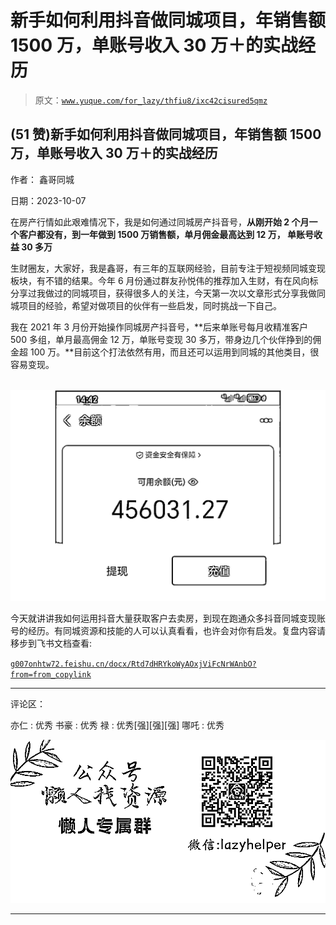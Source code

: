 # 新手如何利用抖音做同城项目，年销售额 1500 万，单账号收入 30 万＋的实战经历

> 原文：[`www.yuque.com/for_lazy/thfiu8/ixc42cisured5qmz`](https://www.yuque.com/for_lazy/thfiu8/ixc42cisured5qmz)

## (51 赞)新手如何利用抖音做同城项目，年销售额 1500 万，单账号收入 30 万＋的实战经历

作者： 鑫哥同城

日期：2023-10-07

在房产行情如此艰难情况下，我是如何通过同城房产抖音号，**从刚开始 2 个月一个客户都没有，到一年做到 1500 万销售额，单月佣金最高达到 12 万， 单账号收益 30 多万**

生财圈友，大家好，我是鑫哥，有三年的互联网经验，目前专注于短视频同城变现板块，有不错的结果。今年 6 月份通过群友孙悦伟的推荐加入生财，有在风向标分享过我做过的同城项目，获得很多人的关注，今天第一次以文章形式分享我做同城项目的经验，希望对做项目的伙伴有一些启发，同时挑战一下自己。

我在 2021 年 3 月份开始操作同城房产抖音号，**后来单账号每月收精准客户 500 多组，单月最高佣金 12 万，单账号变现 30 多万，带身边几个伙伴挣到的佣金超 100 万。**目前这个打法依然有用，而且还可以运用到同城的其他类目，很容易变现。

 ![](img/fe63a5bbd39c960a3ac583d8ceef8e3c.png)

今天就讲讲我如何运用抖音大量获取客户去卖房，到现在跑通众多抖音同城变现账号的经历。有同城资源和技能的人可以认真看看，也许会对你有启发。复盘内容请移步到飞书文档查看:

[`g007onhtw72.feishu.cn/docx/Rtd7dHRYkoWyAOxjViFcNrWAnbO?from=from_copylink`](https://g007onhtw72.feishu.cn/docx/Rtd7dHRYkoWyAOxjViFcNrWAnbO?from=from_copylink)

* * *

评论区：

亦仁 : 优秀
书豪 : 优秀
禄 : 优秀[强][强][强]
哪吒 : 优秀

![](img/1c37d505930596d12a88ab23e11aa07a.png)

* * *